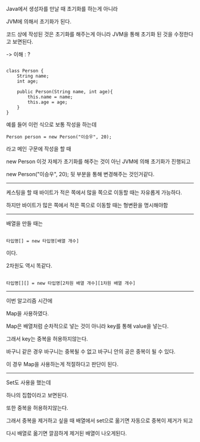 Java에서 생성자를 만날 때 초기화를 하는게 아니라

JVM에 의해서 초기화가 된다.

코드 상에 작성된 것은 초기화를 해주는게 아니라 JVM을 통해 초기화 된 것을 수정한다고 보면된다.

-> 이해 : ?

```

class Person {
    String name;
    int age;

    public Person(String name, int age){
        this.name = name;
        this.age = age;
    }
}

```

예를 들어 이런 식으로 보통 작성을 하는데

```
Person person = new Person("이승우", 20);

```

라고 메인 구문에 작성을 할 때

new Person 이것 자체가 초기화를 해주는 것이 아닌 JVM에 의해 초기화가 진행되고

new Person("이승우", 20); 뒷 부분을 통해 변경해주는 것인거같다.

----------------------------------------------------------------------------

케스팅을 할 때 바이트가 적은 쪽에서 많을 쪽으로 이동할 때는 자유롭게 가능하다.

하지만 바이트가 많은 쪽에서 적은 쪽으로 이동할 때는 형변환을 명시해야함

----------------------------------------------------------------------------

배열을 만들 때는

```

타입명[] = new 타입명[배열 개수]

```

이다.

2차원도 역시 똑같다.

```

타입명[][] = new 타입명[2차원 배열 개수][1차원 배열 개수]

```

----------------------------------------------------------------------------

이번 알고리즘 시간에

Map을 사용하였다.

Map은 배열처럼 순차적으로 넣는 것이 아니라 key를 통해 value을 넣는다.

그래서 key는 중복을 허용하지않는다.

바구니 같은 경우 바구니는 중복될 수 없고 바구니 안의 공은 중복이 될 수 있다.

이 경우 Map을 사용하는게 적절하다고 판단이 된다.

----------------------------------------------------------------------------

Set도 사용을 했는데

하나의 집합이라고 보면된다.

또한 중복을 허용하지않는다.

그래서 중복을 제거하고 싶을 때 배열에서 set으로 옮기면 자동으로 중복이 제거가 되고

다시 배열로 옮기면 깔끔하게 제거된 배열이 나오게된다.